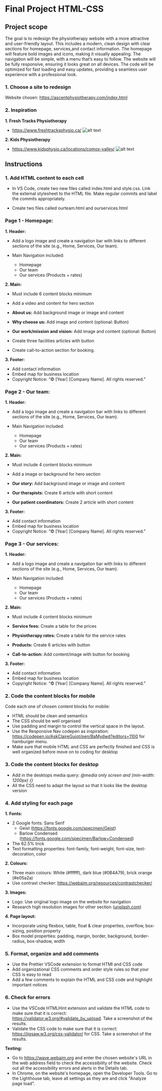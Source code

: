 # Final Project HTML-CSS

## Project scope

The goal is to redesign the physiotherapy website with a more attractive and user-friendly layout. This includes a modern, clean design with clear sections for homepage, services,and contact information. The homepage will feature bold images and icons, making it visually appealing. The navigation will be simple, with a menu that’s easy to follow. The website will be fully responsive, ensuring it looks great on all devices. The code will be optimized for fast loading and easy updates, providing a seamless user experience with a professional look.

### 1. Choose a site to redesign

Website chosen: https://ascentphysiotherapy.com/index.html

### 2. Inspiration

**1. Fresh Tracks Physiotherapy**

- https://www.freshtracksphysio.ca/
  ![alt text](freshtracksphysio.jpg)

**2. Kids Physiotherapy**

- https://www.kidsphysio.ca/locations/comox-valley/
  ![alt text](kidsphysio.jpg)

## Instructions

### 1. Add HTML content to each cell

- In VS Code, create two new files called index.html and style.css. Link the external stylesheet to the HTML file. Make regular commits and label the commits appropriately.

- Create two files called ourteam.html and ourservices.html

### Page 1 - Homepage:

**1. Header:**

- Add a logo image and create a navigation bar with links to different sections of the site (e.g., Home, Services, Our team).

- Main Navigation included:
  - Homepage
  - Our team
  - Our services (Products + rates)

**2. Main:**

- Must include 6 content blocks minimum
- Add a video and content for hero section
- **About us:** Add background image or image and content

- **Why choose us:** Add image and content (optional: Button)

- **Our work/mission and vision:** Add image and content (optional: Button)

- Create three facilities articles with button

- Create call-to-action section for booking.

**3. Footer:**

- Add contact information
- Embed map for business location
- Copyright Notice: “© [Year] [Company Name]. All rights reserved.”

### Page 2 - Our team:

**1. Header:**

- Add a logo image and create a navigation bar with links to different sections of the site (e.g., Home, Services, Our team).

- Main Navigation included:
  - Homepage
  - Our team
  - Our services (Products + rates)

**2. Main:**

- Must include 4 content blocks minimum
- Add a image or background for hero section
- **Our story:** Add background image or image and content

- **Our therapists:** Create 6 article with short content

- **Our patient coordinators:** Create 2 article with short content

**3. Footer:**

- Add contact information
- Embed map for business location
- Copyright Notice: “© [Year] [Company Name]. All rights reserved.”

### Page 3 - Our services:

**1. Header:**

- Add a logo image and create a navigation bar with links to different sections of the site (e.g., Home, Services, Our team).

- Main Navigation included:
  - Homepage
  - Our team
  - Our services (Products + rates)

**2. Main:**

- Must include 4 content blocks minimum
- **Service fees:** Create a table for the prices

- **Physiotherapy rates:** Create a table for the service rates

- **Products:** Create 6 articles with button

- **Call-to-action:** Add content/image with button for booking

**3. Footer:**

- Add contact information
- Embed map for business location
- Copyright Notice: “© [Year] [Company Name]. All rights reserved.”

### 2. Code the content blocks for mobile

Code each one of chosen content blocks for mobile:

- HTML should be clean and semantics
- The CSS should be well organised
- Use padding and margin to control the vertical space in the layout.
- Use the Responsive Nav codepen as inspiration: https://codepen.io/AskClaireGuiot/pen/BaMydwd?editors=1100 for hamburger menu.
- Make sure that mobile HTML and CSS are perfectly finished and CSS is well organized before move on to coding for desktop

### 3. Code the content blocks for desktop

- Add in the desktops media query: _@media only screen and (min-width: 1200px) {}_
- All the CSS need to adapt the layout so that it looks like the desktop version

### 4. Add styling for each page

**1. Fonts:**

- 2 Google fonts: Sans Serif
  - Geist (https://fonts.google.com/specimen/Geist)
  - Barlow Condensed (https://fonts.google.com/specimen/Barlow+Condensed)
- The 62.5% trick
- Text formatting properties: font-family, font-weight, font-size, text-decoration, color

**2. Colours:**

- Three main colours: White (#ffffff), dark blue (#0B4A79), brick orange (#e05a2a)
- Use contrast checker: https://webaim.org/resources/contrastchecker/

**3. Images:**

- Logo: Use original logo image on the website for navigation
- Research high resolution images for other section ([unplash.com](https://unsplash.com/))

**4. Page layout:**

- Incorporate using flexbox, table, float & clear properties, overflow, box-sizing, position property
- Box model properties: padding, margin, border, background, border-radius, box-shadow, width

### 5. Format, organize and add comments

- Use the Prettier VSCode extension to format HTMl and CSS code
- Add organizational CSS comments and order style rules so that your CSS is easy to read
- Add a few comments to explain the HTML and CSS code and highlight important notices

### 6. Check for errors

- Use the VSCode HTMLHint extension and validate the HTML code to make sure that it is correct: https://validator.w3.org/#validate_by_upload. Take a screenshot of the results.
- Validate the CSS code to make sure that it is correct: https://jigsaw.w3.org/css-validator/ for CSS. Take a screenshot of the results.

**Testing:**

- Go to https://wave.webaim.org and enter the chosen website's URL in the web address field to check the accessibility of the website. Check out all the accessibility errors and alerts in the Details tab.
- In Chrome, on the website's homepage, open the Developer Tools. Go to the Lighthouse tab, leave all settings as they are and click "Analyze page load".
